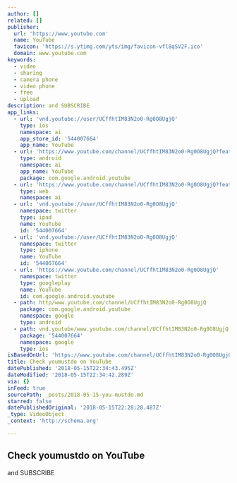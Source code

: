 ```yaml
---
author: []
related: []
publisher:
  url: 'https://www.youtube.com'
  name: YouTube
  favicon: 'https://s.ytimg.com/yts/img/favicon-vfl8qSV2F.ico'
  domain: www.youtube.com
keywords:
  - video
  - sharing
  - camera phone
  - video phone
  - free
  - upload
description: and SUBSCRIBE
app_links:
  - url: 'vnd.youtube://user/UCffhtIM83N2o0-Rg0O8UgjQ'
    type: ios
    namespace: ai
    app_store_id: '544007664'
    app_name: YouTube
  - url: 'https://www.youtube.com/channel/UCffhtIM83N2o0-Rg0O8UgjQ?feature=applinks'
    type: android
    namespace: ai
    app_name: YouTube
    package: com.google.android.youtube
  - url: 'https://www.youtube.com/channel/UCffhtIM83N2o0-Rg0O8UgjQ?feature=applinks'
    type: web
    namespace: ai
  - url: 'vnd.youtube://user/UCffhtIM83N2o0-Rg0O8UgjQ'
    namespace: twitter
    type: ipad
    name: YouTube
    id: '544007664'
  - url: 'vnd.youtube://user/UCffhtIM83N2o0-Rg0O8UgjQ'
    namespace: twitter
    type: iphone
    name: YouTube
    id: '544007664'
  - url: 'https://www.youtube.com/channel/UCffhtIM83N2o0-Rg0O8UgjQ'
    namespace: twitter
    type: googleplay
    name: YouTube
    id: com.google.android.youtube
  - path: http/www.youtube.com/channel/UCffhtIM83N2o0-Rg0O8UgjQ
    package: com.google.android.youtube
    namespace: google
    type: android
  - path: vnd.youtube/www.youtube.com/channel/UCffhtIM83N2o0-Rg0O8UgjQ
    package: '544007664'
    namespace: google
    type: ios
isBasedOnUrl: 'https://www.youtube.com/channel/UCffhtIM83N2o0-Rg0O8UgjQ?view_as=public'
title: Check youmustdo on YouTube
datePublished: '2018-05-15T22:34:43.495Z'
dateModified: '2018-05-15T22:34:42.289Z'
via: {}
inFeed: true
sourcePath: _posts/2018-05-15-you-mustdo.md
starred: false
datePublishedOriginal: '2018-05-15T22:28:28.487Z'
_type: VideoObject
_context: 'http://schema.org'

---
```

<article style=""><h1>Check youmustdo on YouTube</h1><p>and SUBSCRIBE</p></article>
